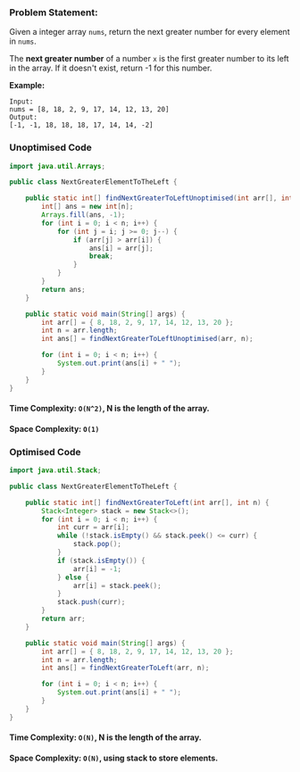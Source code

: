 ### Problem Statement:

Given a integer array `nums`, return the next greater number for every element in `nums`.

The **next greater number** of a number `x` is the first greater number to its left in the array. If it doesn't exist, return -1 for this number.

**Example:**

```
Input:
nums = [8, 18, 2, 9, 17, 14, 12, 13, 20]
Output:
[-1, -1, 18, 18, 18, 17, 14, 14, -2]
```

### Unoptimised Code

```java
import java.util.Arrays;

public class NextGreaterElementToTheLeft {

    public static int[] findNextGreaterToLeftUnoptimised(int arr[], int n) {
        int[] ans = new int[n];
        Arrays.fill(ans, -1);
        for (int i = 0; i < n; i++) {
            for (int j = i; j >= 0; j--) {
                if (arr[j] > arr[i]) {
                    ans[i] = arr[j];
                    break;
                }
            }
        }
        return ans;
    }

    public static void main(String[] args) {
        int arr[] = { 8, 18, 2, 9, 17, 14, 12, 13, 20 };
        int n = arr.length;
        int ans[] = findNextGreaterToLeftUnoptimised(arr, n);

        for (int i = 0; i < n; i++) {
            System.out.print(ans[i] + " ");
        }
    }
}
```

#### Time Complexity: `O(N^2)`, N is the length of the array.

#### Space Complexity: `O(1)`

### Optimised Code

```java
import java.util.Stack;

public class NextGreaterElementToTheLeft {

    public static int[] findNextGreaterToLeft(int arr[], int n) {
        Stack<Integer> stack = new Stack<>();
        for (int i = 0; i < n; i++) {
            int curr = arr[i];
            while (!stack.isEmpty() && stack.peek() <= curr) {
                stack.pop();
            }
            if (stack.isEmpty()) {
                arr[i] = -1;
            } else {
                arr[i] = stack.peek();
            }
            stack.push(curr);
        }
        return arr;
    }

    public static void main(String[] args) {
        int arr[] = { 8, 18, 2, 9, 17, 14, 12, 13, 20 };
        int n = arr.length;
        int ans[] = findNextGreaterToLeft(arr, n);

        for (int i = 0; i < n; i++) {
            System.out.print(ans[i] + " ");
        }
    }
}
```

#### Time Complexity: `O(N)`, N is the length of the array.

#### Space Complexity: `O(N)`, using stack to store elements.
